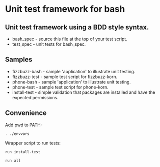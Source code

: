 # Unit test framework for bash

## Unit test framework using a BDD style syntax.

* bash_spec - source this file at the top of your test script.
* test_spec - unit tests for bash_spec.

## Samples

* fizzbuzz-bash - sample 'application' to illustrate unit testing.
* fizzbuzz-test - sample test script for fizzbuzz-korn.
* phone-bash - sample 'application' to illustrate unit testing.
* phone-test - sample test script for phone-korn.
* install-test - simple validation that packages are installed and have the expected permissions.

## Convenience

Add pwd to PATH:

```shell
. ./envvars
```

Wrapper script to run tests:

```shell
run install-test
```

```shell
run all
```